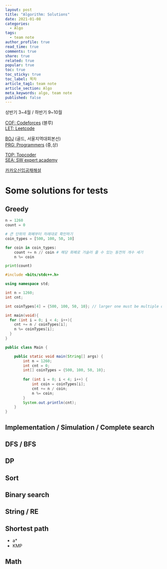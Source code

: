```yaml
---
layout: post
title: "Algorithm: Solutions"
date: 2021-01-08
categories:
  - Algo
tags:
  - team note
author_profile: true
read_time: true
comments: true
share: true
related: true
popular: true
toc: true
toc_sticky: true
toc_label: 목차
article_tag1: team note
article_section: Algo
meta_keywords: algo, team note
published: false
---
```


상반기 3~4월 / 하반기 9~10월

[COF: Codeforces](https://codeforces.com/) (블루)  
[LET: Leetcode](https://leetcode.com/)  

[BOJ](https://www.acmicpc.net/) (골드, 서울지역대회본선)  
[PRG: Programmers](https://programmers.co.kr/) (중,상)  

[TOP: Topcoder](https://www.topcoder.com/)  
[SEA: SW expert academy](https://swexpertacademy.com/main/main.do)  

[카카오신입공채해설](https://tech.kakao.com/search/%EC%8B%A0%EC%9E%85+%EA%B3%B5%EC%B1%84+%ED%95%B4%EC%84%A4)  

# Some solutions for tests

## Greedy
``` python
n = 1260
count = 0

# 큰 단위의 화폐부터 차례대로 확인하기
coin_types = [500, 100, 50, 10]

for coin in coin_types:
    count += n // coin # 해당 화폐로 거슬러 줄 수 있는 동전의 개수 세기
    n %= coin

print(count)
```
``` cpp
#include <bits/stdc++.h>

using namespace std;

int n = 1260;
int cnt;

int coinTypes[4] = {500, 100, 50, 10}; // larger one must be multiple of smaller one

int main(void){
  for (int i = 0; i < 4; i++){
    cnt += n / coinTypes[i];
    n %= coinTypes[i];
  }
}
```
``` java
public class Main {

    public static void main(String[] args) {
        int n = 1260;
        int cnt = 0;
        int[] coinTypes = {500, 100, 50, 10};
		
        for (int i = 0; i < 4; i++) {
            int coin = coinTypes[i];
            cnt += n / coin;
            n %= coin;
        }
        System.out.println(cnt);
    }
}
```


## Implementation / Simulation / Complete search

## DFS / BFS

## DP

## Sort

## Binary search

## String / RE

## Shortest path
- a*
- KMP

##

## Math